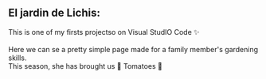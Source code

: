 ## El jardin de Lichis:

This is one of my firsts projectso on Visual StudIO Code ✨
<br>
<br>
Here we can se a pretty simple page made for a family member's gardening skills. 
<br>
This season, she has brought us 🍅 Tomatoes 🍅
